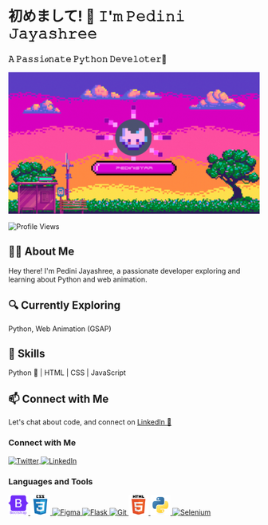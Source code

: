 <h1>初めまして! 🎐 𝙸'𝚖 𝙿𝚎𝚍𝚒𝚗𝚒 𝙹𝚊𝚢𝚊𝚜𝚑𝚛𝚎𝚎</h1>
<h3>𝙰 𝙿𝚊𝚜𝚜𝚒𝑜𝚗𝚊𝚝𝚎 𝙿𝚢𝚝𝚑𝚘𝚗 𝙳𝚎𝚟𝚎𝚕𝚘𝚝𝚎𝚛🐾</h3>

<p align="center">
  <img src="Resource/Github_Intro.gif" alt="Intro GIF">
</p>

<p align="left">
  <img src="https://komarev.com/ghpvc/?username=pedinistar&label=Profile%20views&color=0e75b6&style=flat" alt="Profile Views">
</p>

<h2 align="left">👩‍💻 About Me</h2>
<p>
  Hey there! I'm Pedini Jayashree, a passionate developer exploring and learning about Python and web animation.
</p>

<h2 align="left">🔍 Currently Exploring</h2>
<p>Python, Web Animation (GSAP)</p>

<h2 align="left">🌱 Skills</h2>
<p>Python 🐍 | HTML | CSS | JavaScript</p>

<h2 align="left">📫 Connect with Me</h2>
<p>Let's chat about code, and connect on <a href="https://www.linkedin.com/in/pedini-jayashree/">LinkedIn 🌟</a></p>

<h3 align="left">Connect with Me</h3>
<p align="left">
  <a href="https://twitter.com/pedinijayashree" target="_blank">
    <img align="center" src="https://raw.githubusercontent.com/rahuldkjain/github-profile-readme-generator/master/src/images/icons/Social/twitter.svg" alt="Twitter" height="30" width="40" />
  </a>
  <a href="https://linkedin.com/in/pedinijayashree" target="_blank">
    <img align="center" src="https://raw.githubusercontent.com/rahuldkjain/github-profile-readme-generator/master/src/images/icons/Social/linked-in-alt.svg" alt="LinkedIn" height="30" width="40" />
  </a>
</p>

<h3 align="left">Languages and Tools</h3>
<p align="left">
  <a href="https://getbootstrap.com" target="_blank" rel="noreferrer">
    <img src="https://raw.githubusercontent.com/devicons/devicon/master/icons/bootstrap/bootstrap-plain-wordmark.svg" alt="Bootstrap" width="40" height="40" />
  </a>
  <a href="https://www.w3schools.com/css/" target="_blank" rel="noreferrer">
    <img src="https://raw.githubusercontent.com/devicons/devicon/master/icons/css3/css3-original-wordmark.svg" alt="CSS3" width="40" height="40" />
  </a>
  <a href="https://www.figma.com/" target="_blank" rel="noreferrer">
    <img src="https://www.vectorlogo.zone/logos/figma/figma-icon.svg" alt="Figma" width="40" height="40" />
  </a>
  <a href="https://flask.palletsprojects.com/" target="_blank" rel="noreferrer">
    <img src="https://www.vectorlogo.zone/logos/pocoo_flask/pocoo_flask-icon.svg" alt="Flask" width="40" height="40" />
  </a>
  <a href="https://git-scm.com/" target="_blank" rel="noreferrer">
    <img src="https://www.vectorlogo.zone/logos/git-scm/git-scm-icon.svg" alt="Git" width="40" height="40" />
  </a>
  <a href="https://www.w3.org/html/" target="_blank" rel="noreferrer">
    <img src="https://raw.githubusercontent.com/devicons/devicon/master/icons/html5/html5-original-wordmark.svg" alt="HTML5" width="40" height="40" />
  </a>
  <a href="https://www.python.org" target="_blank" rel="noreferrer">
    <img src="https://raw.githubusercontent.com/devicons/devicon/master/icons/python/python-original.svg" alt="Python" width="40" height="40" />
  </a>
  <a href="https://www.selenium.dev" target="_blank" rel="noreferrer">
    <img src="https://raw.githubusercontent.com/detain/svg-logos/780f25886640cef088af994181646db2f6b1a3f8/svg/selenium-logo.svg" alt="Selenium" width="40" height="40" />
  </a>
</p>
